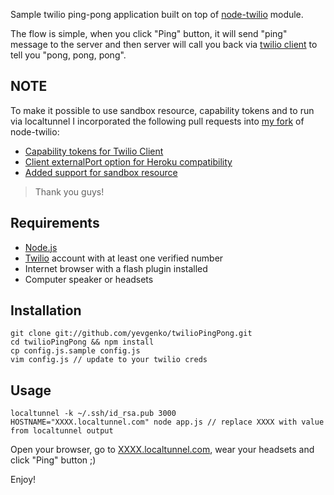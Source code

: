 Sample twilio ping-pong application built on top of [node-twilio](https://github.com/sjwalter/node-twilio) module.

The flow is simple, when you click "Ping" button, it will send "ping" message to the server and then server will call you back via [twilio client](http://www.twilio.com/api/client) to tell you "pong, pong, pong".

## NOTE

To make it possible to use sandbox resource, capability tokens and to run via localtunnel I incorporated the following pull requests into [my fork](https://github.com/yevgenko/node-twilio) of node-twilio:

* [Capability tokens for Twilio Client](https://github.com/sjwalter/node-twilio/pull/8)
* [Client externalPort option for Heroku compatibility](https://github.com/sjwalter/node-twilio/pull/12)
* [Added support for sandbox resource](https://github.com/sjwalter/node-twilio/pull/15)

> Thank you guys!

## Requirements

* [Node.js](http://nodejs.org/)
* [Twilio](http://www.twilio.com/) account with at least one verified number
* Internet browser with a flash plugin installed
* Computer speaker or headsets

## Installation

    git clone git://github.com/yevgenko/twilioPingPong.git
    cd twilioPingPong && npm install
    cp config.js.sample config.js
    vim config.js // update to your twilio creds

## Usage

    localtunnel -k ~/.ssh/id_rsa.pub 3000
    HOSTNAME="XXXX.localtunnel.com" node app.js // replace XXXX with value from localtunnel output

Open your browser, go to [XXXX.localtunnel.com](http://XXXX.localtunnel.com), wear your headsets and click "Ping" button ;)

Enjoy!
